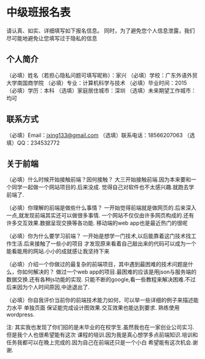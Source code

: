 # 中级班报名表

请认真、如实、详细填写如下报名信息。
同时，为了避免您个人信息泄露，我们尽可能地避免让您填写过于隐私的信息

## 个人简介

（必填）姓名（若担心隐私问题可填写昵称）：家兴
（必填）学校：广东外语外贸大学南国商学院
（必填）专业：计算机科学与技术
（必填）毕业时间：2015
（必填）学历：本科
（选填）家庭居住城市：深圳
（选填）未来期望工作城市：均可

## 联系方式

（必填）Email：jxing133@gmail.com
（选填）联系电话：18566207063
（选填）QQ：234532772

## 关于前端

（必填）什么时候开始接触前端？因何接触？
        大三开始接触前端.因为本来要和一个同学一起做一个网站项目的.后来没成.
        觉得自己对软件也不太感兴趣.就跑去学前端了.

（必填）你理解的前端是做些什么事情？
        一开始觉得前端就是做网页的.后来深入一点,就发现前端其实还可以做很多事情.
        一个网站不仅仅由许多网页构成的.还有许多交互效果.数据呈现交换等各功能.
        移动端的web app也是最近热门的很呢

（必填）你为什么要学习前端？
        一开始是想学一门技术,以后能靠着这门技术找工作生活.后来接触了一些小的项目
        才发现原来看着自己敲出来的代码可以成为一个能看能用的网站.小小的成就感让我坚持下来

（必填）介绍一个你做过的最复杂的前端项目，其中遇到最困难的技术问题是什么，你如何解决的？
        做过一个web app的项目.最困难的应该是用json与服务端的数据交换.还有各种js功能的实现.
        只能不断的google,看一些教程来解决困难.不过后来因为个人时间原因,中途退出了.

（必填）你自我评价当前你的前端技术能力如何，可以举一些详细的例子来描述能力水平
        单独页面 保证能完成设计图效果.交互效果也能达到要求.
        熟练使用wordpress.


注: 其实我也发现了你们招的是未毕业的在校学生.虽然我也在一家创业公司实习.但是我个人也很希望能有这次
    课程的培训.因为我是真心想学多点前端知识.培训和任务我都可以在晚上完成的.因为自己在前端还只是一个小白
    希望能有这次机会.谢谢.
        

